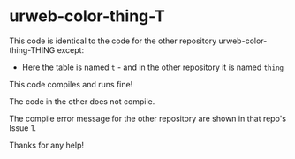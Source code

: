 # urweb-color-thing-T

This code is identical to the code for the other repository urweb-color-thing-THING except:

- Here the table is named `t` - and in the other repository it is named `thing`

This code compiles and runs fine!

The code in the other does not compile.

The compile error message for the other repository are shown in that repo's Issue 1.

Thanks for any help!
